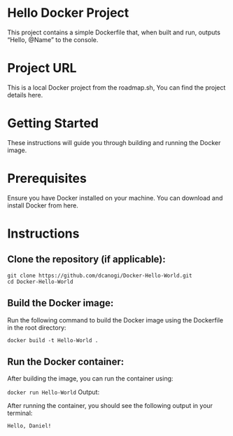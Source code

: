 # Hello Docker Project
This project contains a simple Dockerfile that, when built and run, outputs “Hello, @Name” to the console.

# Project URL
This is a local Docker project from the roadmap.sh, You can find the project details here.

# Getting Started
These instructions will guide you through building and running the Docker image.

# Prerequisites
Ensure you have Docker installed on your machine. You can download and install Docker from here.

# Instructions
## Clone the repository (if applicable):

```
git clone https://github.com/dcanogi/Docker-Hello-World.git
cd Docker-Hello-World
```

## Build the Docker image:

Run the following command to build the Docker image using the Dockerfile in the root directory:

`docker build -t Hello-World .`
## Run the Docker container:

After building the image, you can run the container using:

`docker run Hello-World`
Output:

After running the container, you should see the following output in your terminal:

`Hello, Daniel!`

